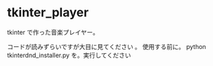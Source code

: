 # tkinter_player
tkinter で作った音楽プレイヤー。

コードが読みずらいですが大目に見てください
。
使用する前に。
python tkinterdnd_installer.py
を。実行してください
